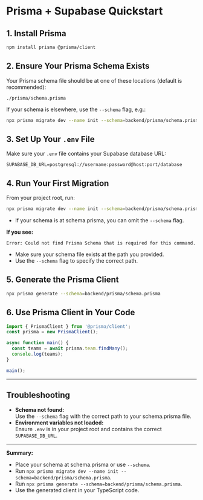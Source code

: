 # Prisma + Supabase Quickstart

## 1. Install Prisma

```bash
npm install prisma @prisma/client
```

## 2. Ensure Your Prisma Schema Exists

Your Prisma schema file should be at one of these locations (default is recommended):

```
./prisma/schema.prisma
```

If your schema is elsewhere, use the `--schema` flag, e.g.:

```bash
npx prisma migrate dev --name init --schema=backend/prisma/schema.prisma
```

## 3. Set Up Your `.env` File

Make sure your `.env` file contains your Supabase database URL:

```
SUPABASE_DB_URL=postgresql://username:password@host:port/database
```

## 4. Run Your First Migration

From your project root, run:

```bash
npx prisma migrate dev --name init --schema=backend/prisma/schema.prisma
```

- If your schema is at schema.prisma, you can omit the `--schema` flag.

**If you see:**
```
Error: Could not find Prisma Schema that is required for this command.
```
- Make sure your schema file exists at the path you provided.
- Use the `--schema` flag to specify the correct path.

## 5. Generate the Prisma Client

```bash
npx prisma generate --schema=backend/prisma/schema.prisma
```

## 6. Use Prisma Client in Your Code

```typescript
import { PrismaClient } from '@prisma/client';
const prisma = new PrismaClient();

async function main() {
  const teams = await prisma.team.findMany();
  console.log(teams);
}

main();
```

---

## Troubleshooting

- **Schema not found:**  
  Use the `--schema` flag with the correct path to your schema.prisma file.
- **Environment variables not loaded:**  
  Ensure `.env` is in your project root and contains the correct `SUPABASE_DB_URL`.

---

**Summary:**  
- Place your schema at schema.prisma or use `--schema`.
- Run `npx prisma migrate dev --name init --schema=backend/prisma/schema.prisma`.
- Run `npx prisma generate --schema=backend/prisma/schema.prisma`.
- Use the generated client in your TypeScript code.